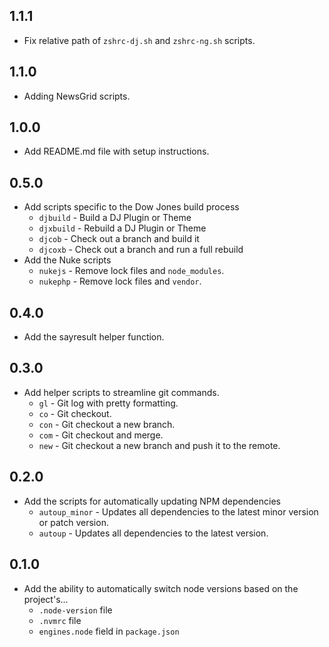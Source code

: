 ## 1.1.1
- Fix relative path of `zshrc-dj.sh` and `zshrc-ng.sh` scripts.

## 1.1.0
- Adding NewsGrid scripts. 

## 1.0.0
- Add README.md file with setup instructions.

## 0.5.0
- Add scripts specific to the Dow Jones build process
  - `djbuild` - Build a DJ Plugin or Theme
  - `djxbuild` - Rebuild a DJ Plugin or Theme
  - `djcob` - Check out a branch and build it
  - `djcoxb` - Check out a branch and run a full rebuild
- Add the Nuke scripts
  - `nukejs` - Remove lock files and `node_modules`.
  - `nukephp` - Remove lock files and `vendor`.

## 0.4.0
- Add the sayresult helper function.

## 0.3.0
- Add helper scripts to streamline git commands.
  - `gl` - Git log with pretty formatting.
  - `co` - Git checkout.
  - `con` - Git checkout a new branch.
  - `com` - Git checkout and merge.
  - `new` - Git checkout a new branch and push it to the remote.

## 0.2.0
- Add the scripts for automatically updating NPM dependencies
  - `autoup_minor` - Updates all dependencies to the latest minor version or patch version.
  - `autoup` - Updates all dependencies to the latest version.

## 0.1.0
- Add the ability to automatically switch node versions based on the project's...
  - `.node-version` file
  - `.nvmrc` file
  - `engines.node` field in `package.json`
